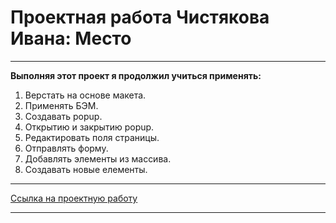 # **Проектная работа Чистякова Ивана: Место**

---

**Выполняя этот проект я продолжил учиться применять:**

1. Верстать на основе макета.
2. Применять БЭМ.
3. Создавать popup.
4. Открытию и закрытию popup.
5. Редактировать поля страницы.
6. Отправлять форму.
7. Добавлять элементы из массива.
8. Создавать новые елементы.

---

[Ссылка на проектную работу](https://chistyakovivan.github.io/mesto/)

---
